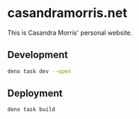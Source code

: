 # casandramorris.net

This is Casandra Morris' personal website.

## Development

```bash
deno task dev --open
```

## Deployment

```bash
deno task build
```
